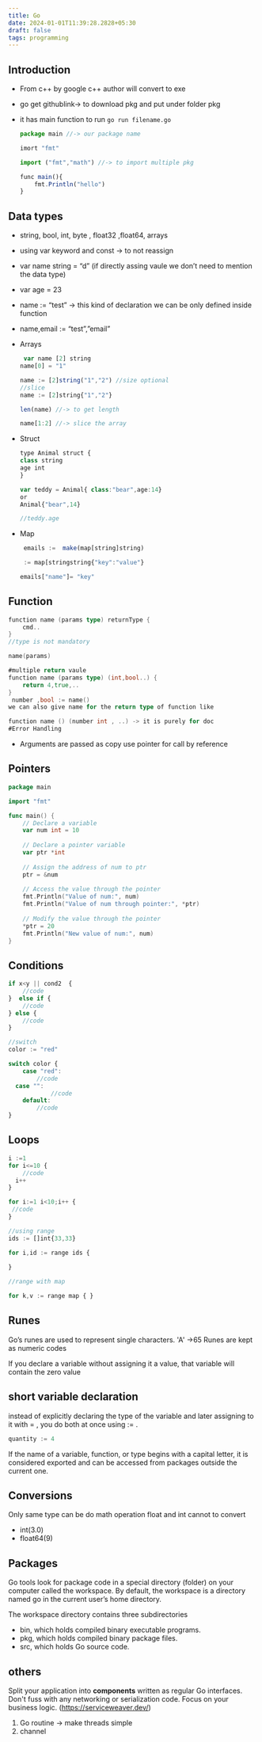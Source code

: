 ```yaml
---
title: Go
date: 2024-01-01T11:39:28.2828+05:30
draft: false
tags: programming
---
```


## Introduction

- From c++ by google c++ author will convert to exe
    
- go get githublink→ to download pkg and put under folder pkg
    
- it has main function to run `go run filename.go`
    
    ```jsx
    package main //-> our package name 
    
    imort "fmt"
    
    import ("fmt","math") //-> to import multiple pkg
    
    func main(){
    	fmt.Println("hello")
    }
    ```
    

## Data types

- string, bool, int, byte , float32 ,float64, arrays
    
- using var keyword and const → to not reassign
    
- var name string = “d” (if directly assing vaule we don’t need to mention the data type)
    
- var age = 23
    
- name := “test” → this kind of declaration we can be only defined inside function
    
- name,email := “test”,”email”
    
- Arrays
    
    ```jsx
     var name [2] string 
    name[0] = "1"
    
    name := [2]string("1","2") //size optional
    //slice 
    name := [2]string{"1","2"}
    
    len(name) //-> to get length
    
    name[1:2] //-> slice the array
    ```
    
- Struct
    
    ```jsx
    type Animal struct {
    class string
    age int
    }
    
    var teddy = Animal{ class:"bear",age:14}
    or 
    Animal{"bear",14}
    
    //teddy.age
    ```
    
- Map
    
    ```jsx
     emails :=  make(map[string]string)
    
     := map[stringstring{"key":"value"}
    
    emails["name"]= "key"
    ```
    

## Function

```go
function name (params type) returnType {
	cmd..
}
//type is not mandatory

name(params)

#multiple return vaule
function name (params type) (int,bool..) {
	return 4,true,..
}
 number ,bool := name()
we can also give name for the return type of function like 

function name () (number int , ..) -> it is purely for doc
#Error Handling

```

- Arguments are passed as copy use pointer for call by reference


## Pointers

```go
package main

import "fmt"

func main() {
    // Declare a variable
    var num int = 10
    
    // Declare a pointer variable
    var ptr *int
    
    // Assign the address of num to ptr
    ptr = &num
    
    // Access the value through the pointer
    fmt.Println("Value of num:", num)
    fmt.Println("Value of num through pointer:", *ptr)
    
    // Modify the value through the pointer
    *ptr = 20
    fmt.Println("New value of num:", num)
}

```
## Conditions

```jsx
if x<y || cond2  {
	//code
}  else if {
	//code
} else {
	//code
}

//switch
color := "red"

switch color {
	case "red":
		//code
  case "":
			//code
	default:
		//code
}
```

## Loops

```jsx
i :=1
for i<=10 {
	//code 
  i++
}

for i:=1 i<10;i++ {
 //code
}

//using range
ids := []int{33,33}

for i,id := range ids {
	
}

//range with map

for k,v := range map { }

```



## Runes
Go’s runes are used to represent single characters. 'A' ->65
Runes are kept as numeric codes

If you declare a variable without assigning it a value, that variable will
contain the zero value

## short variable declaration

instead of explicitly declaring the type of the variable and later assigning to it with
= , you do both at once using := .

```Go
quantity := 4
```

If the name of a variable, function, or type begins with a capital letter, it is considered exported and can be accessed from packages outside the current one.
## Conversions
Only same type can be do math operation float and int cannot to convert
- int(3.0)
- float64(9)




## Packages

Go tools look for package code in a special directory (folder) on your computer called the workspace. By default, the workspace is a directory named go in the current user’s home directory.

The workspace directory contains three subdirectories
- bin, which holds compiled binary executable programs.
- pkg, which holds compiled binary package files. 
- src, which holds Go source code.




## others 


Split your application into **components** written as regular Go interfaces. Don't fuss with any networking or serialization code. Focus on your business logic. (https://serviceweaver.dev/)



1. Go routine -> make threads simple
2. channel